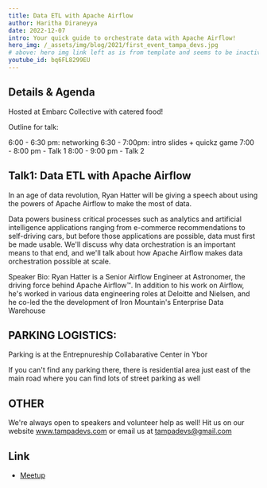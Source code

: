 ```yaml
---
title: Data ETL with Apache Airflow
author: Haritha Diraneyya
date: 2022-12-07
intro: Your quick guide to orchestrate data with Apache Airflow!
hero_img: /_assets/img/blog/2021/first_event_tampa_devs.jpg
# above: hero img link left as is from template and seems to be inactive | comment date: 2023.10.23
youtube_id: bq6FL8299EU
---
```


## Details & Agenda

Hosted at Embarc Collective with catered food!

Outline for talk:

6:00 - 6:30 pm: networking
6:30 - 7:00pm: intro slides + quickz game
7:00 - 8:00 pm - Talk 1
8:00 - 9:00 pm - Talk 2

## Talk1: Data ETL with Apache Airflow

In an age of data revolution, Ryan Hatter will be giving a speech about using the powers of Apache Airflow to make the most of data.

Data powers business critical processes such as analytics and artificial intelligence applications ranging from e-commerce recommendations to self-driving cars, but before those applications are possible, data must first be made usable. We'll discuss why data orchestration is an important means to that end, and we'll talk about how Apache Airflow makes data orchestration possible at scale.

Speaker Bio: Ryan Hatter is a Senior Airflow Engineer at Astronomer, the driving force behind Apache Airflow™. In addition to his work on Airflow, he's worked in various data engineering roles at Deloitte and Nielsen, and he co-led the the development of Iron Mountain's Enterprise Data Warehouse

## PARKING LOGISTICS:

Parking is at the Entrepnureship Collabarative Center in Ybor

If you can't find any parking there, there is residential area just east of the main road where you can find lots of street parking as well

## OTHER

We're always open to speakers and volunteer help as well! Hit us on our website www.tampadevs.com or email us at tampadevs@gmail.com

## Link

- [Meetup](https://www.meetup.com/tampadevs/events/288517907/)
